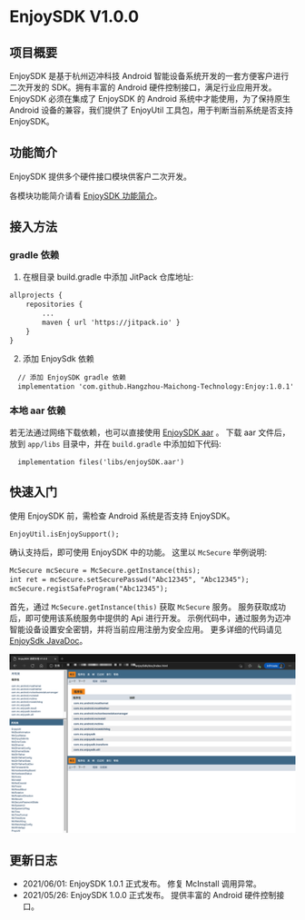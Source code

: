 # EnjoySDK V1.0.0 

## 项目概要
EnjoySDK 是基于杭州迈冲科技 Android 智能设备系统开发的一套方便客户进行二次开发的 SDK。拥有丰富的 Android 硬件控制接口，满足行业应用开发。
EnjoySDK 必须在集成了 EnjoySDK 的 Android 系统中才能使用，为了保持原生 Android 设备的兼容，我们提供了 EnjoyUtil 工具包，用于判断当前系统是否支持 EnjoySDK。

## 功能简介
EnjoySDK 提供多个硬件接口模块供客户二次开发。

各模块功能简介请看 [EnjoySDK 功能简介](https://github.com/Hangzhou-Maichong-Technology/Enjoy/blob/master/doc/功能简介.md)。
## 接入方法
### gradle 依赖
1. 在根目录 build.gradle 中添加 JitPack 仓库地址:
```
allprojects {
	repositories {
		...
		maven { url 'https://jitpack.io' }
	}
}
```
2. 添加 EnjoySdk 依赖
```
  // 添加 EnjoySDK gradle 依赖
  implementation 'com.github.Hangzhou-Maichong-Technology:Enjoy:1.0.1'
```

### 本地 aar 依赖
若无法通过网络下载依赖，也可以直接使用 [EnjoySDK aar](https://github.com/Hangzhou-Maichong-Technology/Enjoy/tree/master/doc/aar) 。
下载 aar 文件后，放到 `app/libs` 目录中，并在 `build.gradle` 中添加如下代码:
```
  implementation files('libs/enjoySDK.aar')
```

## 快速入门
使用 EnjoySDK 前，需检查 Android 系统是否支持 EnjoySDK。
```
EnjoyUtil.isEnjoySupport();
```
确认支持后，即可使用 EnjoySDK 中的功能。
这里以 `McSecure` 举例说明: 
```
McSecure mcSecure = McSecure.getInstance(this);
int ret = mcSecure.setSecurePasswd("Abc12345", "Abc12345");
mcSecure.registSafeProgram("Abc12345");
```
首先，通过  `McSecure.getInstance(this)` 获取 `McSecure` 服务。
服务获取成功后，即可使用该系统服务中提供的 Api 进行开发。
示例代码中，通过服务为迈冲智能设备设置安全密钥，并将当前应用注册为安全应用。
更多详细的代码请见 [EnjoySdk JavaDoc](https://github.com/Hangzhou-Maichong-Technology/Enjoy/tree/master/doc)。

![EnjoySdkJavaDoc](https://github.com/Hangzhou-Maichong-Technology/Enjoy/raw/master/doc/EnjoySDK%20JavaDoc.png)

## 更新日志
- 2021/06/01: EnjoySDK 1.0.1 正式发布。
  修复 McInstall 调用异常。
- 2021/05/26: EnjoySDK 1.0.0 正式发布。
  提供丰富的 Android 硬件控制接口。
